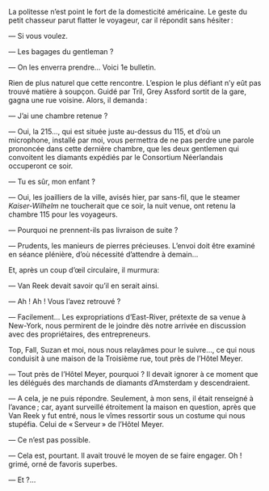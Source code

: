 La politesse n’est point le fort de la domesticité américaine. Le geste du
petit chasseur parut flatter le voyageur, car il répondit sans hésiter :

— Si vous voulez.

— Les bagages du gentleman ?

— On les enverra prendre… Voici 1e bulletin.

Rien de plus naturel que cette rencontre. L’espion le plus défiant n’y eût
pas trouvé matière à soupçon. Guidé par Tril, Grey Assford sortit de la gare,
gagna une rue voisine. Alors, il demanda :

— J’ai une chambre retenue ?

— Oui, la 215…, qui est située juste au-dessus du 115, et d’où un microphone,
installé par moi, vous permettra de ne pas perdre une parole prononcée dans
cette dernière chambre, que les deux gentlemen qui convoitent les diamants
expédiés par le Consortium Néerlandais occuperont ce soir.

— Tu es sûr, mon enfant ?

— Oui, les joailliers de la ville, avisés hier, par sans-fil, que le steamer
_Kaiser-Wilhelm_ ne toucherait que ce soir, la nuit venue, ont retenu la
chambre 115 pour les voyageurs.

— Pourquoi ne prennent-ils pas livraison de suite ?

— Prudents, les manieurs de pierres précieuses. L’envoi doit être examiné
en séance plénière, d’où nécessité d’attendre à demain…

Et, après un coup d’œil circulaire, il murmura:

— Van Reek devait savoir qu’il en serait ainsi.

— Ah ! Ah ! Vous l’avez retrouvé ?

— Facilement… Les expropriations d’East-River, prétexte de sa venue à
New-York, nous permirent de le joindre dès notre arrivée en discussion avec
des propriétaires, des entrepreneurs.

Top, Fall, Suzan et moi, nous nous relayâmes pour le suivre…, ce qui nous
conduisit à une maison de la Troisième rue, tout près de l’Hôtel Meyer.

— Tout près de l’Hôtel Meyer, pourquoi ? Il devait ignorer à ce moment
que les délégués des marchands de diamants d’Amsterdam y descendraient.

— A cela, je ne puis répondre. Seulement, à mon sens, il était renseigné
à l’avance ; car, ayant surveillé étroitement la maison en question, après que
Van Reek y fut entré, nous le vîmes ressortir sous un costume qui nous stupéfia.
Celui de « Serveur » de l’Hôtel Meyer.

— Ce n’est pas possible.

— Cela est, pourtant. Il avait trouvé le moyen de se faire engager. Oh ! grimé,
orné de favoris superbes.

— Et ?…
